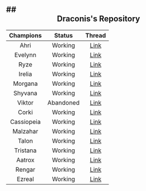 ##<div align="center">Draconis's Repository</div>
------------------

| Champions  | Status | Thread |
| :----------: | :------: | :----: |
| Ahri       | Working   | [Link](http://botoflegends.com/forum/topic/23178-script-w-vpredictions-ahri-the-nine-tailed-fox/) |
| Evelynn    | Working   | [Link](http://botoflegends.com/forum/topic/26261-script-w-vpredictions-evelynn-widowmaker/) |
| Ryze       | Working   | [Link](http://botoflegends.com/forum/topic/23781-script-ryze-the-rogue-mage/) |
| Irelia     | Working   | [Link](http://botoflegends.com/forum/topic/29302-script-w-vpredictions-irelia-hiten-style/) |
| Morgana    | Working   | [Link](http://botoflegends.com/forum/topic/30684-script-w-vpredictions-morgana-blackthorn-angel/) |
| Shyvana    | Working   | [Link](http://botoflegends.com/forum/topic/32119-script-w-vpredictions-shyvana-flame-breath/) |
| Viktor     | Abandoned | [Link](http://botoflegends.com/forum/topic/33175-script-w-vpredictions-viktor-machine-herald/) |
| Corki      | Working   | [Link](http://botoflegends.com/forum/topic/33639-script-w-vpredictions-corki-daring-bombardier/) |
| Cassiopeia | Working   | [Link](http://botoflegends.com/forum/topic/33867-script-w-vpredictions-cassiopeia-deadly-cadence/) |
| Malzahar   | Working   | [Link](http://botoflegends.com/forum/topic/34446-script-w-vpredictions-malzahar-prophet-of-the-void/) |
| Talon      | Working   | [Link](http://botoflegends.com/forum/topic/35338-script-w-vpredictions-talon-cutthroat/) |
| Tristana   | Working   | [Link](http://botoflegends.com/forum/topic/35647-script-w-vpredictions-tristana-guerilla-gunner/) |
| Aatrox     | Working   | [Link](http://botoflegends.com/forum/topic/36185-script-w-vpredictions-aatrox-blood-prince/) |
| Rengar     | Working   | [Link](http://botoflegends.com/forum/topic/36823-script-w-vpredictions-rengar-unseen-predator-team-swagelo/) |
| Ezreal     | Working   | [Link](http://botoflegends.com/forum/topic/38509-script-w-vpredictions-ezreal-prodigal-explorer/) |
